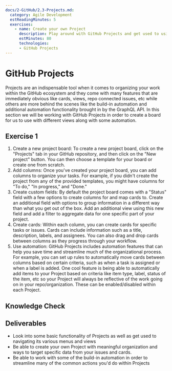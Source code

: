 ```yaml
---
docs/2-GitHub/2.3-Projects.md:
  category: Agile Development
  estReadingMinutes: 5
  exercises:
    - name: Create your own Project
      description: Play around with GitHub Projects and get used to using its many features and interfaces to organize your work.
      estMinutes: 80
      technologies:
      - GitHub Projects
---
```

# GitHub Projects

 Projects are an indispensable tool when it comes to organizing your work within the GitHub ecosystem and they come with many features that are immediately obvious like cards, views, repo connected issues, etc while others are more behind the scenes like the build-in automation and additional automation functionality brought in by the GraphQL API. In this section we will be working with GitHub Projects in order to create a board for us to use with different views along with some automation.

## Exercise 1

1. Create a new project board: To create a new project board, click on the "Projects" tab in your GitHub repository, and then click on the "New project" button. You can then choose a template for your board or create one from scratch.
2. Add columns: Once you've created your project board, you can add columns to organize your tasks. For example, if you didn't create the project from any of the provided templates, you might have columns for "To do," "In progress," and "Done."
3. Create custom fields: By default the project board comes with a "Status" field with a few options to create columns for and map cards to.  Create an additional field with options to group information in a different way than what you get out of the box.  Add an additional view using this new field and add a filter to aggregate data for one specific part of your project.
4. Create cards: Within each column, you can create cards for specific tasks or issues. Cards can include information such as a title, description, labels, and assignees. You can also drag and drop cards between columns as they progress through your workflow.
5. Use automation: GitHub Projects includes automation features that can help you save time and streamline much of the organizational process. For example, you can set up rules to automatically move cards between columns based on certain criteria, such as when a task is assigned or when a label is added.  One cool feature is being able to automatically add items to your Project based on criteria like item type, label, status of the item, etc so your Project will always be reflective of the work going on in your repo/organization.  These can be enabled/disabled within each Project.

## Knowledge Check

<div class="quizdown">
  <div id="chapter-2/2.3/projects-quiz.js"></div>
</div>

## Deliverables

- Look into some basic functionality of Projects as well as get used to navigating its various menus and views
- Be able to create your own Project with meaningful organization and ways to target specific data from your issues and cards.
- Be able to work with some of the build-in automation in order to streamline many of the common actions you'd do within Projects
